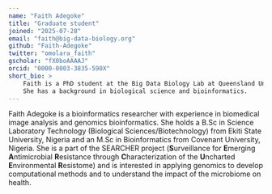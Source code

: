 ```yaml
---
name: "Faith Adegoke"
title: "Graduate student"
joined: "2025-07-28"
email: "faith@big-data-biology.org"
github: "Faith-Adegoke"
twitter: "omolara_faith"
gscholar: "fX0boAAAAJ"
orcid: "0000-0003-3835-590X"
short_bio: >
    Faith is a PhD student at the Big Data Biology Lab at Queensland University of Technology. 
    She has a background in biological science and bioinformatics.
---
```


Faith Adegoke is a bioinformatics researcher with experience in biomedical image analysis and genomics bioinformatics. She holds a B.Sc in Science Laboratory Technology (Biological Sciences/Biotechnology) from Ekiti State University, Nigeria and an M.Sc in Bioinformatics from Covenant University, Nigeria. 
She is a part of the SEARCHER project (**S**urveillance for **E**merging **A**ntimicrobial **R**esistance through **C**haracterization of the **U**ncharted **E**nvironmental **R**esistome) and is interested in applying genomics to develop computational methods and to understand the impact of the microbiome on health.

